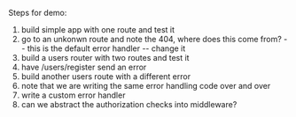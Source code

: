 Steps for demo:

1. build simple app with one route and test it
2. go to an unkonwn route and note the 404, where does this come from?
   -- this is the default error handler
   -- change it
3. build a users router with two routes and test it
4. have /users/register send an error
5. build another users route with a different error
6. note that we are writing the same error handling code over and over
7. write a custom error handler
8. can we abstract the authorization checks into middleware?
